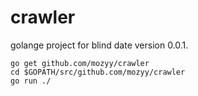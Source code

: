 # crawler
golange project for blind date version 0.0.1.
```shell
go get github.com/mozyy/crawler
cd $GOPATH/src/github.com/mozyy/crawler
go run ./
```
